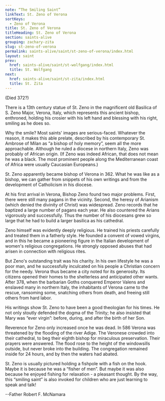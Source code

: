 ```yaml
---
note: “The Smiling Saint”
linkText: St. Zeno of Verona
sortKeys:
  - Zeno of Verona
title: St. Zeno of Verona
titleHeading: St. Zeno of Verona
section: saints-alive
grouping: zachary-zita
slug: st-zeno-of-verona
permalink: saints-alive/saint/st-zeno-of-verona/index.html
layout: saint
prev:
  href: saints-alive/saint/st-wolfgang/index.html
  title: St. Wolfgang
next:
  href: saints-alive/saint/st-zita/index.html
  title: St. Zita
---
```

(Died 372?)

There is a 13th century statue of St. Zeno in the magnificent old Basilica of S. Zeno Major, Verona, Italy, which represents this ancient bishop, enthroned, holding his crosier with his left hand and blessing with his right, smiling as he does so.

Why the smile? Most saints' images are serious-faced. Whatever the reason, it makes this able prelate, described by his contemporary St. Ambrose of Milan as “a bishop of holy memory”, seem all the more approachable. Although he ruled a diocese in northern Italy, Zeno was probably of African origin. (If Zeno was indeed African, that does not mean he was a black. The most prominent people along the Mediterranean coast of Africa were usually Caucasian Europeans.)

St. Zeno apparently became bishop of Verona in 362. What he was like as a bishop, we can gather from snippets of his own writings and from the development of Catholicism in his diocese.

At his first arrival in Verona, Bishop Zeno found two major problems. First, there were still many pagans in the vicinity. Second, the heresy of Arianism (which denied the divinity of Christ) was widespread. Zeno records that he baptized a large number of pagans each year. He also countered the Arians vigorously and successfully. Thus the number of his diocesans grew so large that he had to build a larger basilica as his cathedral.

Zeno himself was evidently deeply religious. He trained his priests carefully and treated them in a fatherly style. He founded a convent of vowed virgins, and in this he became a pioneering figure in the Italian development of women's religious congregations. He strongly opposed abuses that had arisen in connection with religious rites.

But Zeno's outstanding trait was his charity. In his own lifestyle he was a poor man, and he successfully inculcated on his people a Christian concern for the needy. Verona thus became a city noted for its generosity. Its citizens opened their homes to the shelterless and anticipated other wants. After 378, when the barbarian Goths conquered Emperor Valens and enslaved many in northern Italy, the inhabitants of Verona came to the rescue, ransoming some, snatching others from death, and freeing still others from hard labor.

His writings show St. Zeno to have been a good theologian for his times. He not only stoutly defended the dogma of the Trinity; he also insisted that Mary was “ever virgin”: before, during, and after the birth of her Son.

Reverence for Zeno only increased once he was dead. In 586 Verona was threatened by the flooding of the river Adige. The Veronese crowded into their cathedral, to beg their eighth bishop for miraculous preservation. Their prayers were answered. The flood rose to the height of the windowsills outside, but never broke into the building. The congregation remained inside for 24 hours, and by then the waters had abated.

St. Zeno is usually pictured holding a fishpole with a fish on the hook. Maybe it is because he was a “fisher of men”. But maybe it was also because he enjoyed fishing for relaxation - a pleasant thought. By the way, this “smiling saint” is also invoked for children who are just learning to speak and talk!

\--Father Robert F. McNamara